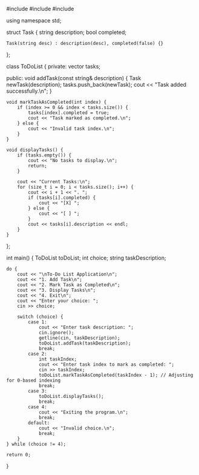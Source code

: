 #include <iostream>
#include <vector>
#include <algorithm>

using namespace std;

struct Task {
    string description;
    bool completed;

    Task(string desc) : description(desc), completed(false) {}
};

class ToDoList {
private:
    vector<Task> tasks;

public:
    void addTask(const string& description) {
        Task newTask(description);
        tasks.push_back(newTask);
        cout << "Task added successfully.\n";
    }

    void markTaskAsCompleted(int index) {
        if (index >= 0 && index < tasks.size()) {
            tasks[index].completed = true;
            cout << "Task marked as completed.\n";
        } else {
            cout << "Invalid task index.\n";
        }
    }

    void displayTasks() {
        if (tasks.empty()) {
            cout << "No tasks to display.\n";
            return;
        }

        cout << "Current Tasks:\n";
        for (size_t i = 0; i < tasks.size(); i++) {
            cout << i + 1 << ". ";
            if (tasks[i].completed) {
                cout << "[X] ";
            } else {
                cout << "[ ] ";
            }
            cout << tasks[i].description << endl;
        }
    }
};

int main() {
    ToDoList toDoList;
    int choice;
    string taskDescription;

    do {
        cout << "\nTo-Do List Application\n";
        cout << "1. Add Task\n";
        cout << "2. Mark Task as Completed\n";
        cout << "3. Display Tasks\n";
        cout << "4. Exit\n";
        cout << "Enter your choice: ";
        cin >> choice;

        switch (choice) {
            case 1:
                cout << "Enter task description: ";
                cin.ignore();
                getline(cin, taskDescription);
                toDoList.addTask(taskDescription);
                break;
            case 2:
                int taskIndex;
                cout << "Enter task index to mark as completed: ";
                cin >> taskIndex;
                toDoList.markTaskAsCompleted(taskIndex - 1); // Adjusting for 0-based indexing
                break;
            case 3:
                toDoList.displayTasks();
                break;
            case 4:
                cout << "Exiting the program.\n";
                break;
            default:
                cout << "Invalid choice.\n";
                break;
        }
    } while (choice != 4);

    return 0;
}
